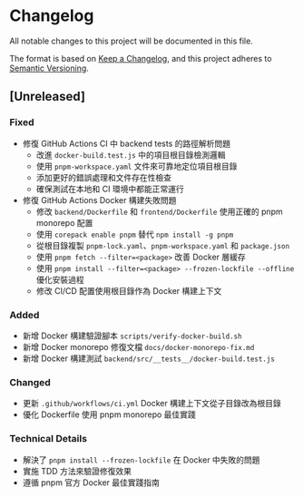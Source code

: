 # Changelog

All notable changes to this project will be documented in this file.

The format is based on [Keep a Changelog](https://keepachangelog.com/en/1.0.0/),
and this project adheres to
[Semantic Versioning](https://semver.org/spec/v2.0.0.html).

## [Unreleased]

### Fixed

- 修復 GitHub Actions CI 中 backend tests 的路徑解析問題
  - 改進 `docker-build.test.js` 中的項目根目錄檢測邏輯
  - 使用 `pnpm-workspace.yaml` 文件來可靠地定位項目根目錄
  - 添加更好的錯誤處理和文件存在性檢查
  - 確保測試在本地和 CI 環境中都能正常運行
- 修復 GitHub Actions Docker 構建失敗問題
  - 修改 `backend/Dockerfile` 和 `frontend/Dockerfile` 使用正確的 pnpm
    monorepo 配置
  - 使用 `corepack enable pnpm` 替代 `npm install -g pnpm`
  - 從根目錄複製 `pnpm-lock.yaml`、`pnpm-workspace.yaml` 和 `package.json`
  - 使用 `pnpm fetch --filter=<package>` 改善 Docker 層緩存
  - 使用 `pnpm install --filter=<package> --frozen-lockfile --offline`
    優化安裝過程
  - 修改 CI/CD 配置使用根目錄作為 Docker 構建上下文

### Added

- 新增 Docker 構建驗證腳本 `scripts/verify-docker-build.sh`
- 新增 Docker monorepo 修復文檔 `docs/docker-monorepo-fix.md`
- 新增 Docker 構建測試 `backend/src/__tests__/docker-build.test.js`

### Changed

- 更新 `.github/workflows/ci.yml` Docker 構建上下文從子目錄改為根目錄
- 優化 Dockerfile 使用 pnpm monorepo 最佳實踐

### Technical Details

- 解決了 `pnpm install --frozen-lockfile` 在 Docker 中失敗的問題
- 實施 TDD 方法來驗證修復效果
- 遵循 pnpm 官方 Docker 最佳實踐指南
